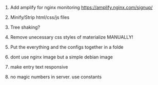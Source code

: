 1. Add amplify for nginx monitoring
https://amplify.nginx.com/signup/

2. Minify/Strip html/css/js files

3. Tree shaking?

4. Remove unecessary css styles of materialize MANUALLY!

5. Put the everything and the configs together in a folde

6. dont use nginx image but a simple debian image

7. make entry text responsive

8. no magic numbers in server. use constants